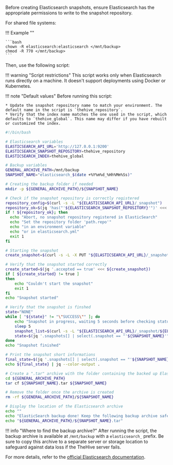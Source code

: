 Before creating Elasticsearch snapshots, ensure Elasticsearch has the appropriate permissions to write to the snapshot repository.

For shared file systems:

!!! Example ""

    ```bash
    chown -R elasticsearch:elasticsearch </mnt/backup>
    chmod -R 770 </mnt/backup>
    ```

Then, use the following script:

!!! warning "Script restrictions"
    This script works only when Elasticsearch runs directly on a machine. It doesn't support deployments using Docker or Kubernetes.

!!! note "Default values"
    Before running this script:

    * Update the snapshot repository name to match your environment. The default name in the script is `thehive_repository`.
    * Verify that the index name matches the one used in the script, which defaults to `thehive_global`. This name may differ if you have rebuilt or customized the index.

```bash
#!/bin/bash

# Elasticsearch variables
ELASTICSEARCH_API_URL='http://127.0.0.1:9200'
ELASTICSEARCH_SNAPSHOT_REPOSITORY=thehive_repository
ELASTICSEARCH_INDEX=thehive_global

# Backup variables
GENERAL_ARCHIVE_PATH=/mnt/backup
SNAPSHOT_NAME="elasticsearch_$(date +%Y%m%d_%Hh%Mm%Ss)"

# Creating the backup folder if needed
mkdir -p ${GENERAL_ARCHIVE_PATH}/${SNAPSHOT_NAME}

# Check if the snapshot repository is correctly registered
repository_config=$(curl -s -L "${ELASTICSEARCH_API_URL}/_snapshot")
repository_ok=$(jq 'has("'${ELASTICSEARCH_SNAPSHOT_REPOSITORY}'")' <<< ${repository_config})
if ! ${repository_ok}; then
  echo "Abort, no snapshot repository registered in ElasticSearch"
  echo "Set the repository folder 'path.repo'"
  echo "in an environment variable"
  echo "or in elasticsearch.yml"
  exit 1
fi

# Starting the snapshot
create_snapshot=$(curl -s -L -X PUT "${ELASTICSEARCH_API_URL}/_snapshot/thehive_repository/${SNAPSHOT_NAME}" -H 'Content-Type: application/json' -d '{"indices":"'${ELASTICSEARCH_INDEX}'", "ignore_unavailable":true, "include_global_state":false}')

# Verify that the snapshot started correctly
create_started=$(jq '.accepted == true' <<< ${create_snapshot})
if [ ${create_started} != true ]
then
    echo "Couldn't start the snapshot"
    exit 1
fi
echo "Snapshot started"

# Verify that the snapshot is finshed
state="NONE"
while [ "${state}" != "\"SUCCESS\"" ]; do
    echo "Snapshot in progress, waiting 5 seconds before checking status again..."
    sleep 5
    snapshot_list=$(curl -s -L "${ELASTICSEARCH_API_URL}/_snapshot/${ELASTICSEARCH_SNAPSHOT_REPOSITORY}/*?verbose=false")
    state=$(jq '.snapshots[] | select(.snapshot == "'${SNAPSHOT_NAME}'").state' <<< ${snapshot_list})
done
echo "Snapshot finished"

# Print the snapshot short informations
final_state=$(jq '.snapshots[] | select(.snapshot == "'${SNAPSHOT_NAME}'")' <<< ${snapshot_list})
echo ${final_state} | jq --color-output .

# Create a ".tar" archive with the folder containing the backed up Elasticsearch index
cd ${GENERAL_ARCHIVE_PATH}
tar cf ${SNAPSHOT_NAME}.tar ${SNAPSHOT_NAME}

# Remove the folder once the archive is created
rm -rf ${GENERAL_ARCHIVE_PATH}/${SNAPSHOT_NAME}

# Display the location of the Elasticsearch archive
echo ""
echo "ElasticSearch backup done! Keep the following backup archive safe:"
echo "${GENERAL_ARCHIVE_PATH}/${SNAPSHOT_NAME}.tar"
```

!!! info "Where to find the backup archive?"
    After running the script, the backup archive is available at `/mnt/backup` with a `elasticsearch_` prefix. Be sure to copy this archive to a separate server or storage location to safeguard against data loss if the TheHive server fails.

For more details, refer to the [official Elasticsearch documentation](https://www.elastic.co/guide/en/elasticsearch/reference/current/snapshot-restore.html).